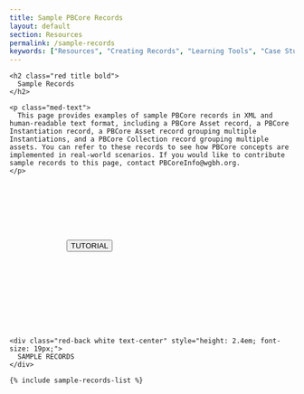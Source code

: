 ```yaml
---
title: Sample PBCore Records
layout: default
section: Resources
permalink: /sample-records
keywords: ["Resources", "Creating Records", "Learning Tools", "Case Studies"]
---
```

<div class="row" style="margin-bottom:3.6em;">
  <div class="col-md-6">

    <h2 class="red title bold">
      Sample Records
    </h2>

    <p class="med-text">
      This page provides examples of sample PBCore records in XML and human-readable text format, including a PBCore Asset record, a PBCore Instantiation record, a PBCore Asset record grouping multiple Instantiations, and a PBCore Collection record grouping multiple assets. You can refer to these records to see how PBCore concepts are implemented in real-world scenarios. If you would like to contribute sample records to this page, contact PBCoreInfo@wgbh.org.
    </p>

  </div>

  <div class="col-md-6">
    <button style="margin:20%;" class="pb-button pb-button-who">TUTORIAL</button>
  </div>
</div>

<div class="row" style="max-height: 70vh;">

  <div class="col-md-12 text-center no-padding black-border" style="border-right: 0px;">

    <div class="red-back white text-center" style="height: 2.4em; font-size: 19px;">
      SAMPLE RECORDS
    </div>

    {% include sample-records-list %}
  </div>
</div>
